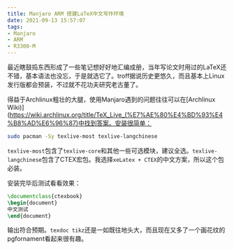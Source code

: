 ```yaml
---
title: Manjaro ARM 搭建LaTeX中文写作环境
date: 2021-09-13 15:57:07
tags:
- Manjaro
- ARM
- R3300-M
---
```

最近瞎鼓捣东西形成了一些笔记想好好地汇编成册，当年写论文时用过的LaTeX还不错，基本语法也没忘，于是就选它了。troff据说历史更悠久，而且基本上Linux发行版都会预装，不过就不花功夫研究老古董了。

得益于Archlinux粗壮的大腿，使用Manjaro遇到的问题往往可以在[Archlinux Wiki)](https://wiki.archlinux.org/title/TeX_Live_(%E7%AE%80%E4%BD%93%E4%B8%AD%E6%96%87)中找到答案。安装很简单：
```bash
sudo pacman -Sy texlive-most texlive-langchinese
```
`texlive-most`包含了`texlive-core`和其他一些可选模块，建议全选。`texlive-langchinese`包含了CTEX宏包。我选择`xeLatex + CTEX`的中文方案，所以这个包必装。

安装完毕后测试看看效果：
```tex
\documentclass{ctexbook}
\begin{document}
中文测试
\end{document}
```
输出符合预期。`texdoc tikz`还是一如既往地头大，而且现在又多了一个画花纹的pgfornament看起来很有趣。